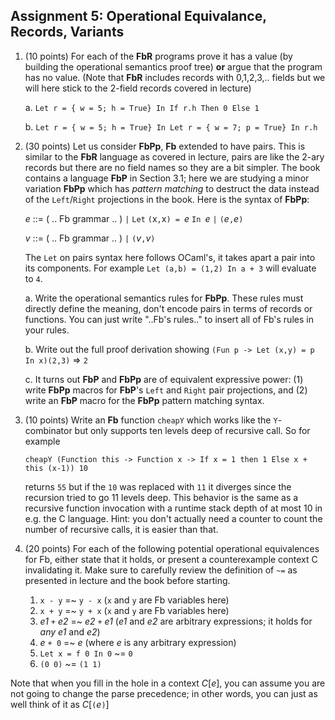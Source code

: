 ## Assignment 5: Operational Equivalance, Records, Variants

1.  (10 points)  For each of the **FbR** programs prove it has a value (by building the operational semantics proof tree) **or** argue that the program has no value.  (Note that **FbR** includes records with 0,1,2,3,.. fields but we will here stick to the 2-field records covered in lecture)

     a. `Let r = { w = 5; h = True} In If r.h Then 0 Else 1`

     b. `Let r = { w = 5; h = True} In Let r = { w = 7; p = True} In r.h`

2.  (30 points) Let us consider **FbPp**, **Fb** extended to have pairs.  This is similar to the **FbR** language as covered in lecture, pairs are like the 2-ary records but there are no field names so they are a bit simpler.  The book contains a language **FbP** in Section 3.1; here we are studying a minor variation **FbPp** which has *pattern matching* to destruct the data instead of the `Left`/`Right` projections in the book.  Here is the syntax of **FbPp**:

     _e_ ::= ( .. Fb grammar .. ) `|` `Let` `(`x`,`x`) = `*e* `In `*e* `|` `(`*e*`,`*e*`)`

     _v_ ::= ( .. Fb grammar .. ) `|` `(`*v*`,`*v*`)`

    The `Let` on pairs syntax here follows OCaml's, it takes apart a pair into its components.  For example `Let (a,b) = (1,2) In a + 3` will evaluate to `4`.

    a.  Write the operational semantics rules for **FbPp**. These rules must directly define the meaning, don't encode pairs in terms of records or functions.  You can just write "..Fb's rules.." to insert all of Fb's rules in your rules.

    b.  Write out the full proof derivation showing `(Fun p -> Let (x,y) = p In x)(2,3)` ⇒ `2`

    c.  It turns out **FbP** and **FbPp** are of equivalent expressive power: (1) write **FbPp** macros for **FbP**'s `Left` and `Right` pair projections, and (2) write an **FbP** macro for the **FbPp** pattern matching syntax.

3.  (10 points) Write an **Fb** function `cheapY` which works like the `Y`-combinator but only supports ten levels deep of recursive call. So for example

    `cheapY (Function this -> Function x -> If x = 1 then 1 Else x + this (x-1)) 10`

    returns `55` but if the `10` was replaced with `11` it diverges since the recursion tried to go 11 levels deep. This behavior is the same as a recursive function invocation with a runtime stack depth of at most 10 in e.g. the C language. Hint: you don't actually need a counter to count the number of recursive calls, it is easier than that.


4. (20 points) For each of the following potential operational equivalences for Fb, either state that it holds, or present a counterexample context C invalidating it.  Make sure to carefully review the definition of `~=` as presented in lecture and the book before starting.

     1. `x - y` =~ `y - x` (`x` and `y` are Fb variables here)
     2.  `x + y` =~ `y + x` (`x` and `y` are Fb variables here)
     3.  *e1* `+` *e2* =~ *e2* `+`  *e1* (*e1* and *e2* are arbitrary expressions; it holds for *any* *e1* and *e2*)
     4.  *e* `+ 0` =~ *e* (where *e* is any arbitrary expression)
     5. `Let x = f 0 In 0` ~= `0`
     6. `(0 0)` ~= `(1 1)`

  Note that when you fill in the hole in a context *C*[*e*], you can assume you are not going to change the parse precedence; in other words, you can just as well think of it as *C*[`(`*e*`)`]
  